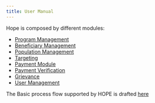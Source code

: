 ```yaml
---
title: User Manual
---
```


Hope is composed by different modules:


- [Program Management](program.md)
- [Beneficiary Management](beneficiary.md)
- [Population Management](population.md)
- [Targeting](targeting.md)
- [Payment Module](payment.md)
- [Payment Verification](payment_verification.md)
- [Grievance](grievance.md)
- [User Management](user.md)


The Basic process flow supported by HOPE is drafted [here](process.md)
